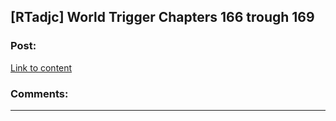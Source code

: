 ## [RTadjc] World Trigger Chapters 166 trough 169

### Post:

[Link to content]()

### Comments:

---

